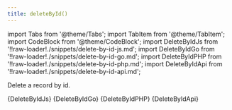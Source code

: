 ```yaml
---
title: deleteById()
---
```


import Tabs from '@theme/Tabs';
import TabItem from '@theme/TabItem';
import CodeBlock from '@theme/CodeBlock';
import DeleteByIdJs from '!!raw-loader!./snippets/delete-by-id-js.md';
import DeleteByIdGo from '!!raw-loader!./snippets/delete-by-id-go.md';
import DeleteByIdPHP from '!!raw-loader!./snippets/delete-by-id-php.md';
import DeleteByIdApi from '!!raw-loader!./snippets/delete-by-id-api.md';

Delete a record by id.

<Tabs>
  <TabItem value="javascript" label="Javascript" default>
    <CodeBlock className="language-jsx">
      {DeleteByIdJs}
    </CodeBlock>
  </TabItem>
  <TabItem value="go" label="Go" default>
    <CodeBlock className="language-jsx">
      {DeleteByIdGo}
    </CodeBlock>
  </TabItem>
  <TabItem value="php" label="PHP" default>
    <CodeBlock className="language-jsx">
      {DeleteByIdPHP}
    </CodeBlock>
  </TabItem>
  <TabItem value="API" label="API">
    <CodeBlock className="language-jsx" title="[DELETE]">
      {DeleteByIdApi}
    </CodeBlock>
  </TabItem>
</Tabs>
